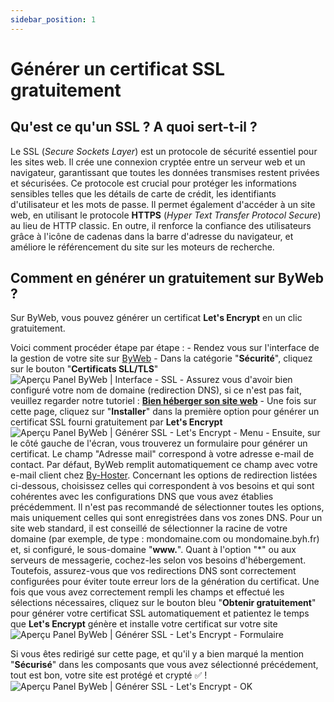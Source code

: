 ```yaml
---
sidebar_position: 1
---
```


# Générer un certificat SSL gratuitement

## Qu'est ce qu'un SSL ? A quoi sert-t-il ?
Le SSL (*Secure Sockets Layer*) est un protocole de sécurité essentiel pour les sites web. Il crée une connexion cryptée entre un serveur web et un navigateur, garantissant que toutes les données transmises restent privées et sécurisées. Ce protocole est crucial pour protéger les informations sensibles telles que les détails de carte de crédit, les identifiants d'utilisateur et les mots de passe. Il permet également d'accéder à un site web, en utilisant le protocole **HTTPS** (*Hyper Text Transfer Protocol Secure*) au lieu de HTTP classic. En outre, il renforce la confiance des utilisateurs grâce à l'icône de cadenas dans la barre d'adresse du navigateur, et améliore le référencement du site sur les moteurs de recherche.

## Comment en générer un gratuitement sur ByWeb ?
Sur ByWeb, vous pouvez générer un certificat __Let's Encrypt__ en un clic gratuitement.

Voici comment procéder étape par étape :
    - Rendez vous sur l'interface de la gestion de votre site sur [ByWeb](https://web.byh.fr)
    - Dans la catégorie "**Sécurité**", cliquez sur le bouton "**Certificats SLL/TLS**"
    ![Aperçu Panel ByWeb | Interface - SSL](https://github.com/By-Hoster/byhoster-docs/assets/69022745/d2dcc854-22d7-4897-9a2c-641c605d310c)
    - Assurez vous d'avoir bien configuré votre nom de domaine (redirection DNS), si ce n'est pas fait, veuillez regarder notre tutoriel : [**Bien héberger son site web**](./debuter.md)
    - Une fois sur cette page, cliquez sur "**Installer**" dans la première option pour générer un certificat SSL fourni gratuitement par __Let's Encrypt__
    ![Aperçu Panel ByWeb | Générer SSL - Let's Encrypt - Menu](https://github.com/By-Hoster/byhoster-docs/assets/69022745/7be4f91d-f5a5-4c74-b409-de74ca8a60e5)
    - Ensuite, sur le côté gauche de l'écran, vous trouverez un formulaire pour générer un certificat. Le champ "Adresse mail" correspond à votre adresse e-mail de contact. Par défaut, ByWeb remplit automatiquement ce champ avec votre e-mail client chez [By-Hoster](https://by-hoster.net). Concernant les options de redirection listées ci-dessous, choisissez celles qui correspondent à vos besoins et qui sont cohérentes avec les configurations DNS que vous avez établies précédemment. Il n'est pas recommandé de sélectionner toutes les options, mais uniquement celles qui sont enregistrées dans vos zones DNS. Pour un site web standard, il est conseillé de sélectionner la racine de votre domaine (par exemple, de type : mondomaine.com ou mondomaine.byh.fr) et, si configuré, le sous-domaine "**www.**". Quant à l'option "*" ou aux serveurs de messagerie, cochez-les selon vos besoins d'hébergement. Toutefois, assurez-vous que vos redirections DNS sont correctement configurées pour éviter toute erreur lors de la génération du certificat. Une fois que vous avez correctement rempli les champs et effectué les sélections nécessaires, cliquez sur le bouton bleu "**Obtenir gratuitement**" pour générer votre certificat SSL automatiquement et patientez le temps que __Let's Encrypt__ génère et installe votre certificat sur votre site
    ![Aperçu Panel ByWeb | Générer SSL - Let's Encrypt - Formulaire](https://github.com/By-Hoster/byhoster-docs/assets/69022745/5df433b0-f809-4d3a-88e3-e51784464e02)
    
Si vous êtes redirigé sur cette page, et qu'il y a bien marqué la mention "**Sécurisé**" dans les composants que vous avez sélectionné précédement, tout est bon, votre site est protégé et crypté ✅ !
    ![Aperçu Panel ByWeb | Générer SSL - Let's Encrypt - OK](https://github.com/By-Hoster/byhoster-docs/assets/69022745/b906062f-6134-4663-a154-e3bd47b445f3)

